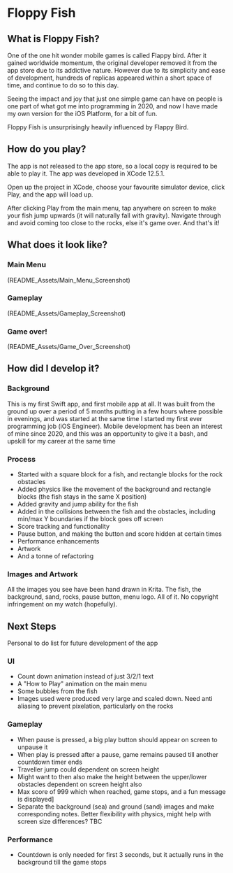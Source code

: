 # Floppy Fish

## What is Floppy Fish?

One of the one hit wonder mobile games is called Flappy bird. After it gained worldwide momentum, the original developer removed it from the app store due to its addictive nature. However due to its simplicity and ease of development, hundreds of replicas appeared within a short space of time, and continue to do so to this day.

Seeing the impact and joy that just one simple game can have on people is one part of what got me into programming in 2020, and now I have made my own version for the iOS Platform, for a bit of fun.

Floppy Fish is unsurprisingly heavily influenced by Flappy Bird.

## How do you play?

The app is not released to the app store, so a local copy is required to be able to play it. The app was developed in XCode 12.5.1. 

Open up the project in XCode, choose your favourite simulator device, click Play, and the app will load up.

After clicking Play from the main menu, tap anywhere on screen to make your fish jump upwards (it will naturally fall with gravity). Navigate through and avoid coming too close to the rocks, else it's game over. And that's it!

## What does it look like?

### Main Menu
(README_Assets/Main_Menu_Screenshot)

### Gameplay
(README_Assets/Gameplay_Screenshot)

### Game over!
(README_Assets/Game_Over_Screenshot)

## How did I develop it?

### Background
This is my first Swift app, and first mobile app at all. It was built from the ground up over a period of 5 months putting in a few hours where possible in evenings, and was started at the same time I started my first ever programming job (iOS Engineer). Mobile development has been an interest of mine since 2020, and this was an opportunity to give it a bash, and upskill for my career at the same time

### Process
* Started with a square block for a fish, and rectangle blocks for the rock obstacles
* Added physics like the movement of the background and rectangle blocks (the fish stays in the same X position)
* Added gravity and jump ability for the fish
* Added in the collisions between the fish and the obstacles, including min/max Y boundaries if the block goes off screen
* Score tracking and functionality
* Pause button, and making the button and score hidden at certain times
* Performance enhancements
* Artwork
* And a tonne of refactoring

### Images and Artwork
All the images you see have been hand drawn in Krita. The fish, the background, sand, rocks, pause button, menu logo. All of it. No copyright infringement on my watch (hopefully).


## Next Steps
Personal to do list for future development of the app

### UI
* Count down animation instead of just 3/2/1 text
* A "How to Play" animation on the main menu
* Some bubbles from the fish
* Images used were produced very large and scaled down. Need anti aliasing to prevent pixelation, particularly on the rocks

### Gameplay
* When pause is pressed, a big play button should appear on screen to unpause it
* When play is pressed after a pause, game remains paused till another countdown timer ends
* Traveller jump could dependent on screen height
* Might want to then also make the height between the upper/lower obstacles dependent on screen height also
* Max score of 999 which when reached, game stops, and a fun message is displayed]
* Separate the background (sea) and ground (sand) images and make corresponding notes. Better flexibility with physics, might help with screen size differences? TBC

### Performance
* Countdown is only needed for first 3 seconds, but it actually runs in the background till the game stops
